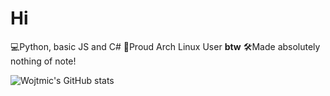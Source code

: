 # Hi

💻Python, basic JS and C#
🐧Proud Arch Linux User **btw**
🛠️Made absolutely nothing of note!

![Wojtmic's GitHub stats](https://github-readme-stats.vercel.app/api?username=wojtmic&theme=cobalt)
